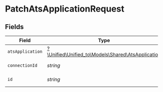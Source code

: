 # PatchAtsApplicationRequest


## Fields

| Field                                                                                      | Type                                                                                       | Required                                                                                   | Description                                                                                |
| ------------------------------------------------------------------------------------------ | ------------------------------------------------------------------------------------------ | ------------------------------------------------------------------------------------------ | ------------------------------------------------------------------------------------------ |
| `atsApplication`                                                                           | [?\Unified\Unified_to\Models\Shared\AtsApplication](../../Models/Shared/AtsApplication.md) | :heavy_minus_sign:                                                                         | N/A                                                                                        |
| `connectionId`                                                                             | *string*                                                                                   | :heavy_check_mark:                                                                         | ID of the connection                                                                       |
| `id`                                                                                       | *string*                                                                                   | :heavy_check_mark:                                                                         | ID of the Application                                                                      |